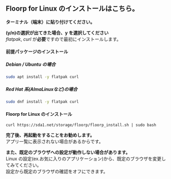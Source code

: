 ## Floorp for Linux のインストールはこちら。
**ターミナル（端末）に貼り付けてください。**

**(y/n)の選択が出てきた場合、y を選択してください**\
*flatpak*, *curl* が**必要**ですので最初にインストールします。

#### 前提パッケージのインストール
##### Debian / Ubuntu の場合
```sh
sudo apt install -y flatpak curl
```
##### Red Hat 系(AlmaLinuxなど)の場合
```sh
sudo dnf install -y flatpak curl
```
#### Floorp for Linux のインストール
```
curl https://sda1.net/storage/floorp/floorp_install.sh | sudo bash
```
**完了後、再起動をすることをお勧めします。**\
アプリ一覧に表示されない場合があるからです。

**また、既定のブラウザへの設定が動作しない場合があります。**\
Linux の設定(ex.お気に入りのアプリケーション)から、既定のブラウザを変更してみてください。\
設定から既定のブラウザの確認をオフにできます。
